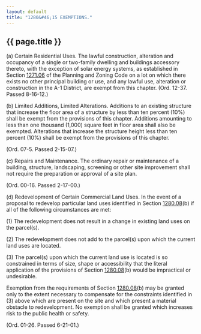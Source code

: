 ```yaml
---
layout: default 
title: "1280&#46;15 EXEMPTIONS."
---
```


{{ page.title }}
----------------

​(a) Certain Residential Uses. The lawful construction, alteration and
occupancy of a single or two-family dwelling and buildings accessory
thereto, with the exception of solar energy systems, as established in
Section [1271.06](52f5c3a5.html) of the Planning and Zoning Code on a
lot on which there exists no other principal building or use, and any
lawful use, alteration or construction in the A-1 District, are exempt
from this chapter. (Ord. 12-37. Passed 8-16-12.)

​(b) Limited Additions, Limited Alterations. Additions to an existing
structure that increase the floor area of a structure by less than ten
percent (10%) shall be exempt from the provisions of this chapter.
Additions amounting to less than one thousand (1,000) square feet in
floor area shall also be exempted. Alterations that increase the
structure height less than ten percent (10%) shall be exempt from the
provisions of this chapter.

(Ord. 07-5. Passed 2-15-07.)

​(c) Repairs and Maintenance. The ordinary repair or maintenance of a
building, structure, landscaping, screening or other site improvement
shall not require the preparation or approval of a site plan.

(Ord. 00-16. Passed 2-17-00.)

​(d) Redevelopment of Certain Commercial Land Uses. In the event of a
proposal to redevelop particular land uses identified in Section
[1280.08](5559651b.html)(b) if all of the following circumstances are
met:

​(1) The redevelopment does not result in a change in existing land uses
on the parcel(s).

​(2) The redevelopment does not add to the parcel(s) upon which the
current land uses are located.

​(3) The parcel(s) upon which the current land use is located is so
constrained in terms of size, shape or accessibility that the literal
application of the provisions of Section [1280.08](5559651b.html)(b)
would be impractical or undesirable.

Exemption from the requirements of Section [1280.08](5559651b.html)(b)
may be granted only to the extent necessary to compensate for the
constraints identified in (3) above which are present on the site and
which present a material obstacle to redevelopment. No exemption shall
be granted which increases risk to the public health or safety.

(Ord. 01-26. Passed 6-21-01.)
